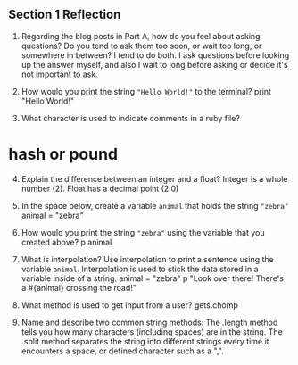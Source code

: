 ## Section 1 Reflection

1. Regarding the blog posts in Part A, how do you feel about asking questions? Do you tend to ask them too soon, or wait too long, or somewhere in between?
I tend to do both. I ask questions before looking up the answer myself, and also I wait to long before asking or decide it's not important to ask.

2. How would you print the string `"Hello World!"` to the terminal?
print "Hello World!"

3. What character is used to indicate comments in a ruby file?
 # hash or pound

4. Explain the difference between an integer and a float?
Integer is a whole number (2). Float has a decimal point (2.0)

5. In the space below, create a variable `animal` that holds the string `"zebra"`
animal = "zebra"

6. How would you print the string `"zebra"` using the variable that you created above?
p animal

7. What is interpolation? Use interpolation to print a sentence using the variable `animal`.
Interpolation is used to stick the data stored in a variable inside of a string.
animal = "zebra"
p "Look over there! There's a #{animal} crossing the road!"

8. What method is used to get input from a user?
gets.chomp

9. Name and describe two common string methods:
The .length method tells you how many characters (including spaces) are in the string.
The .split method separates the string into different strings every time it encounters a space, or defined character such as a ",".
